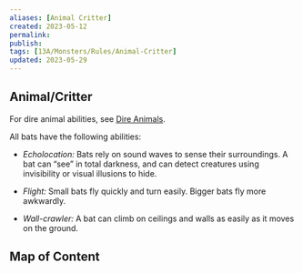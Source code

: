 ```yaml
---
aliases: [Animal Critter]
created: 2023-05-12
permalink: 
publish: 
tags: [13A/Monsters/Rules/Animal-Critter]
updated: 2023-05-29
---
```


## Animal/Critter

For dire animal abilities, see [Dire Animals](../../../Monsters/Monster-Rules/Dire-Animals.md).

All bats have the following abilities:

- *Echolocation:* Bats rely on sound waves to sense their surroundings. A bat can “see” in total darkness, and can detect creatures using invisibility or visual illusions to hide.

- *Flight:* Small bats fly quickly and turn easily. Bigger bats fly more awkwardly.

- *Wall-crawler:* A bat can climb on ceilings and walls as easily as it moves on the ground.

## Map of Content
